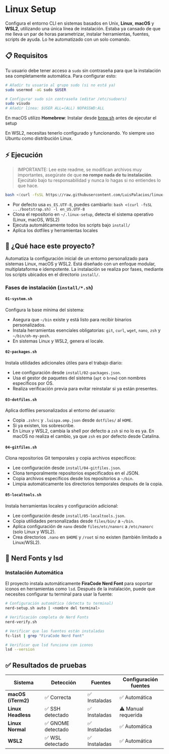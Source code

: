 # Linux Setup

Configura el entorno CLI en sistemas basados en Unix, **Linux**, **macOS** y **WSL2**, utilizando una única línea de instalación. Estaba ya cansado de que me lleva un par de horas parametrizar, instalar herramientas, fuentes, scripts de ayuda. Lo he automatizado con un solo comando.

## 📋 Requisitos

Tu usuario debe tener acceso a `sudo` sin contraseña para que la instalación sea completamente automática. Para configurar esto:

```bash
# Añadir tu usuario al grupo sudo (si no está ya)
sudo usermod -aG sudo $USER

# Configurar sudo sin contraseña (editar /etc/sudoers)
sudo visudo
# Añadir línea: $USER ALL=(ALL) NOPASSWD:ALL
```

En macOS utilizo **Homebrew**: Instalar desde [brew.sh](https://brew.sh) antes de ejecutar el setup

En WSL2, necesitas tenerlo configurado y funcionando. Yo siempre uso Ubuntu como distribución Linux.

## ⚡ Ejecución

> IMPORTANTE: Lee este readme, se modifican archivos muy importantes, asegúrate de que **no rompe nada de tu instalación**. Ejecútalo bajo tu responsabilidad y nunca lo hagas si no entiendes lo que hace.

```bash
bash <(curl -fsSL https://raw.githubusercontent.com/LuisPalacios/linux-setup/main/bootstrap.sh)
```

- Por defecto usa `es_ES.UTF-8`, puedes cambiarlo: `bash <(curl -fsSL .../bootstrap.sh) -l en_US.UTF-8`
- Clona el repositorio en `~/.linux-setup`, detecta el sistema operativo (Linux, macOS, WSL2)
- Ejecuta automáticamente todos los scripts bajo `install/`
- Aplica los dotfiles y herramientas locales

## 🚀 ¿Qué hace este proyecto?

Automatiza la configuración inicial de un entorno personalizado para sistemas Linux, macOS y WSL2. Está diseñado con un enfoque modular, multiplataforma e idempotente. La instalación se realiza por fases, mediante los scripts ubicados en el directorio `install/`.

### Fases de instalación (`install/*.sh`)

#### `01-system.sh`

Configura la base mínima del sistema:

- Asegura que `~/bin` existe y está listo para recibir binarios personalizados.
- Instala herramientas esenciales obligatorias: `git`, `curl`, `wget`, `nano`, `zsh` y `~/bin/oh-my-posh`.
- En sistemas Linux y WSL2, genera el locale.

#### `02-packages.sh`

Instala utilidades adicionales útiles para el trabajo diario:

- Lee configuración desde `install/02-packages.json`.
- Usa el gestor de paquetes del sistema (`apt` o `brew`) con nombres específicos por OS.
- Realiza verificación previa para evitar reinstalar si ya están presentes.

#### `03-dotfiles.sh`

Aplica dotfiles personalizados al entorno del usuario:

- Copia `.zshrc` y `.luispa.omp.json` desde `dotfiles/` al `HOME`.
- Si ya existen, los sobrescribe.
- En Linux y WSL2, cambia la shell por defecto a `zsh` si no lo es ya. En macOS no realiza el cambio, ya que `zsh` es por defecto desde Catalina.

#### `04-gitfiles.sh`

Clona repositorios Git temporales y copia archivos específicos:

- Lee configuración desde `install/04-gitfiles.json`.
- Clona temporalmente repositorios especificados en el JSON.
- Copia archivos específicos desde los repositorios a `~/bin`.
- Limpia automáticamente los directorios temporales después de la copia.

#### `05-localtools.sh`

Instala herramientas locales y configuración adicional:

- Lee configuración desde `install/05-localtools.json`.
- Copia utilidades personalizadas desde `files/bin/` a `~/bin`.
- Aplica configuración de `nano` desde `files/etc/nanorc` a `/etc/nanorc` (solo Linux y WSL2).
- Crea directorios `.nano` en `$HOME` y `/root` si no existen (también limitado a Linux/WSL2).

## 🎨 Nerd Fonts y lsd

### Instalación Automática

El proyecto instala automáticamente **FiraCode Nerd Font** para soportar iconos en herramientas como `lsd`. Después de la instalación, puede que necesites configurar tu terminal para usar la fuente:

```bash
# Configuración automática (detecta tu terminal)
nerd-setup.sh auto | <nombre del terminal>
```

```bash
# Verificación completa de Nerd Fonts
nerd-verify.sh

# Verificar que las fuentes están instaladas
fc-list | grep "FiraCode Nerd Font"

# Verificar que lsd funciona con iconos
lsd --version
```

## ✅ Resultados de pruebas

| Sistema | Detección | Fuentes | Configuración<br>fuentes |
|---------|-----------|---------|---------------|
| **macOS (iTerm2)** | ✅ Correcta | ✅ Instaladas | ✅ Automática |
| **Linux Headless** | ✅ SSH detectado | ✅ Instaladas | ⚠️ Manual requerida |
| **Linux Normal** | ✅ GNOME detectado | ✅ Instaladas | ✅ Automática |
| **WSL2** | ✅ WSL detectado | ✅ Instaladas | ✅ Automática |
